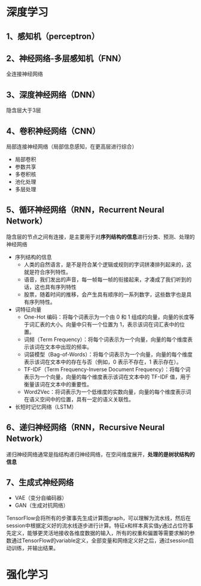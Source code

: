 # 深度学习


## 1、感知机（perceptron）


## 2、神经网络-多层感知机（FNN）
全连接神经网络

## 3、深度神经网络（DNN）
隐含层大于3层

## 4、卷积神经网络（CNN）
局部连接神经网络（局部信息感知，在更高层进行综合）

- 局部卷积
- 参数共享
- 多卷积核
- 池化处理
- 多层处理

## 5、循环神经网络（RNN，Recurrent Neural Network）
隐含层的节点之间有连接，是主要用于对**序列结构的信息**进行分类、预测、处理的神经网络

- 序列结构的信息
	- 人类的自然语言，是不是符合某个逻辑或规则的字词拼凑排列起来的，这就是符合序列特性。
	- 语音，我们发出的声音，每一帧每一帧的衔接起来，才凑成了我们听到的话，这也具有序列特性
	- 股票，随着时间的推移，会产生具有顺序的一系列数字，这些数字也是具有序列特性。
- 词特征向量
	- One-Hot 编码：将每个词表示为一个由 0 和 1 组成的向量，向量的长度等于词汇表的大小。向量中只有一个位置为 1，表示该词在词汇表中的位置。
	- 词频（Term Frequency）：将每个词表示为一个向量，向量的每个维度表示该词在文本中出现的频率。
	- 词袋模型（Bag-of-Words）：将每个词表示为一个向量，向量的每个维度表示该词在文本中的存在与否（例如，0 表示不存在，1 表示存在）。
	- TF-IDF（Term Frequency-Inverse Document Frequency）：将每个词表示为一个向量，向量的每个维度表示该词在文本中的 TF-IDF 值，用于衡量该词在文本中的重要性。
	- Word2Vec：将词表示为一个低维度的实数向量，向量的每个维度表示词在语义空间中的位置，具有一定的语义关联性。
- 长短时记忆网络（LSTM）


## 6、递归神经网络（RNN，Recursive Neural Network）
递归神经网络通常是指结构递归神经网络，在空间维度展开，**处理的是树状结构的信息**

## 7、生成式神经网络
- VAE（变分自编码器）
- GAN（生成对抗网络）



TensorFlow会将所有的步骤事先生成计算图graph，可以理解为流水线，然后在session中根据定义好的流水线逐步进行计算。特征x和样本真实值y通过占位符事先定义，能够更灵活地接收各维度数据的输入，所有的权重和偏置等需要求解的参数通过TensorFlow的variable定义，全部变量和网络定义好之后，通过session启动训练，并输出结果。


# 强化学习